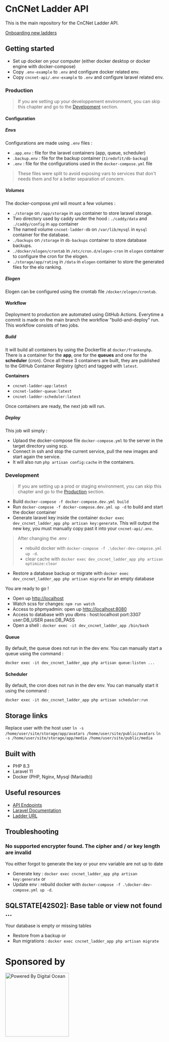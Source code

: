 # CnCNet Ladder API
This is the main repository for the CnCNet Ladder API.

[Onboarding new ladders](New%20Ladder%20Onboarding.md)

## Getting started
- Set up docker on your computer (either docker desktop or docker engine with docker-compose)
- Copy `.env-example` to `.env` and configure docker related env.  
- Copy `cncnet-api/.env-example` to `.env` and configure laravel related env.

### Production

> If you are setting up your developpement environment, you can skip this chapter and go to the [Development](#Development) section.

#### Configuration

##### Envs

Configurations are made using `.env` files :

- `.app.env` : file for the laravel containers (app, queue, scheduler)
- `.backup.env` : file for the backup container (`tiredofit/db-backup`)
- `.env` : file for the configurations used in the `docker-compose.yml` file

> These files were split to avoid exposing vars to services that don't needs them and for a better separation of concern.

##### Volumes

The docker-compose.yml will mount a few volumes : 
- `./storage` on `/app/storage` in `app` container to store laravel storage.
- Two directory used by caddy under the hood : `./caddy/data` and `./caddy/config` in `app` container
- The named volume `cncnet-ladder-db` on `/var/lib/mysql` in `mysql` container for the database.
- `./backups` on `/storage` in `db-backups` container to store database backups.
- `./docker/elogen/crontab` in `/etc/cron.d/elogen-cron` in `elogen` container to configure the cron for the elogen.
- `./storage/app/rating` in `/data` in `elogen` container to store the generated files for the elo ranking.

##### Elogen

Elogen can be configured using the crontab file `/docker/elogen/crontab`.

#### Workflow

Deployment to production are automated using GitHub Actions. Everytime a commit is made on the main branch
the workflow "build-and-deploy" run. This workflow consists of two jobs.

##### Build

It will build all containers by using the Dockerfile at `docker/frankenphp`.
There is a container for the **app**, one for the **queues** and one for the **scheduler** (cron). Once all these 3 containers are built, they are 
published to the GitHub Container Registry (ghcr) and tagged with `latest`.

**Containers**
- `cncnet-ladder-app:latest`
- `cncnet-ladder-queue:latest`
- `cncnet-ladder-scheduler:latest`

Once containers are ready, the next job will run.

##### Deploy

This job will simply :

- Uplaod the docker-compose file `docker-compose.yml` to the server in the target directory using scp.
- Connect in ssh and stop the current service, pull the new images and start again the service.
- It will also run `php artisan config:cache` in the containers.

### Development

> If you are setting up a prod or staging environment, you can skip this chapter and go to the [Production](#Production) section.

- Build `docker-compose -f docker-compose.dev.yml build`
- Run `docker-compose -f docker-compose.dev.yml up -d` to build and start the docker container
- Generate laravel key inside the container `docker exec dev_cncnet_ladder_app php artisan key:generate`. This will output the new key, you must manually copy past it into your `cncnet-api/.env`.

> After changing the .env : 
> - rebuild docker with `docker-compose -f .\docker-dev-compose.yml up -d`.
> - clear cache with `docker exec dev_cncnet_ladder_app php artisan optimize:clear`

- Restore a database backup or migrate with `docker exec dev_cncnet_ladder_app php artisan migrate` for an empty database

You are ready to go !

- Open up [http://localhost](http://localhost)
- Watch scss for changes: `npm run watch`
- Access to phpmyadmin: open up [http://localhost:8080](http://localhost:8080)
- Access to database with you dbms : host:localhost port:3307 user:DB_USER pass:DB_PASS
- Open a shell : `docker exec -it dev_cncnet_ladder_app /bin/bash`

#### Queue

By default, the queue does not run in the dev env. You can manually start a queue using the command :

```
docker exec -it dev_cncnet_ladder_app php artisan queue:listen ...
```

#### Scheduler

By default, the cron does not run in the dev env. You can manually start it using the command :

```
docker exec -it dev_cncnet_ladder_app php artisan scheduler:run
```

## Storage links
Replace user with the host user
`ln -s /home/user/site/storage/app/avatars /home/user/site/public/avatars`
`ln -s /home/user/site/storage/app/media /home/user/site/public/media`

## Built with
- PHP 8.3
- Laravel 11
- Docker (PHP, Nginx, Mysql (Mariadb))

## Useful resources
- [API Endpoints](./API.md)
- [Laravel Documentation](https://laravel.com/docs)
- [Ladder URL](https://ladder.cncnet.org)

## Troubleshooting

### No supported encrypter found. The cipher and / or key length are invalid

You either forgot to generate the key or your env variable are not up to date

- Generate key : `docker exec cncnet_ladder_app php artisan key:generate`
or
- Update env : rebuild docker with `docker-compose -f .\docker-dev-compose.yml up -d`.

## SQLSTATE[42S02]: Base table or view not found ...

Your database is empty or missing tables

- Restore from a backup
or
- Run migrations : `docker exec cncnet_ladder_app php artisan migrate`

# Sponsored by
<a href="https://www.digitalocean.com/?refcode=337544e2ec7b&utm_campaign=Referral_Invite&utm_medium=opensource&utm_source=CnCNet" title="Powered by Digital Ocean" target="_blank">
    <img src="https://opensource.nyc3.cdn.digitaloceanspaces.com/attribution/assets/PoweredByDO/DO_Powered_by_Badge_blue.svg" width="201px" alt="Powered By Digital Ocean" />
</a>
